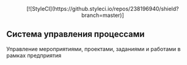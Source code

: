 <p align="center">
[![StyleCI](https://github.styleci.io/repos/238196940/shield?branch=master)]
</p>


## Система управления процессами

Управление мероприятиями, проектами, заданиями и работами в рамках предприятия